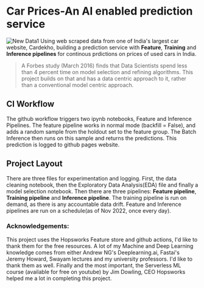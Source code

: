 # Car Prices-An AI enabled prediction service
![New Data1](https://user-images.githubusercontent.com/57457066/202673095-a4cca876-d47a-4f0b-93c7-884cd4006acf.png)
Using web scraped data from one of India's largest car website, Cardekho, building a prediction service with **Feature**, **Training** and **Inference pipelines** for continous prdictions on prices of used cars in India.
> A Forbes study (March 2016) finds that Data Scientists spend less than 4 percent time on model selection and refining algorithms. This project builds on that and has a data centric approach to it, rather than a conventional model centric approach.

## CI Workflow
The github workflow triggers two ipynb notebooks, Feature and Inference Pipelines. The feature pipeline works in normal mode (backfill = False), and adds a random sample from the holdout set to the feature group. The Batch Inference then runs on this sample and returns the predictions. This prediction is logged to github pages website.

## Project Layout
There are three files for experimentation and logging. First, the data cleaning notebook, then the Exploratory Data Analysis(EDA) file and finally a model selection notebook.
Then there are three pipelines: **Feature pipeline**, **Training pipeline** and **Inference pipeline**. The training pipeline is run on demand, as there is any accountable data drift. Feature and Inference pipelines are run on a schedule(as of Nov 2022, once every day).

### Acknowledgements:
This project uses the Hopsworks Feature store and github actions, I'd like to thank them for the free resources. 
A lot of my Machine and Deep Learning knowledge comes from either Andrew NG's Deeplearning.ai, Fastai's Jeremy Howard, Swayam lectures and my university professors. I'd like to thank them as well. Finally and the most important, the Serverless ML course (available for free on youtube) by Jim Dowling, CEO Hopsworks helped me a lot in completing this project.

